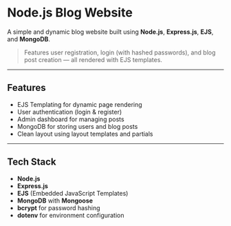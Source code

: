 # Node.js Blog Website

A simple and dynamic blog website built using **Node.js**, **Express.js**, **EJS**, and **MongoDB**.

> Features user registration, login (with hashed passwords), and blog post creation — all rendered with EJS templates.

---

## Features

- EJS Templating for dynamic page rendering
- User authentication (login & register)
- Admin dashboard for managing posts
- MongoDB for storing users and blog posts
- Clean layout using layout templates and partials

---

## Tech Stack

- **Node.js**
- **Express.js**
- **EJS** (Embedded JavaScript Templates)
- **MongoDB** with **Mongoose**
- **bcrypt** for password hashing
- **dotenv** for environment configuration
